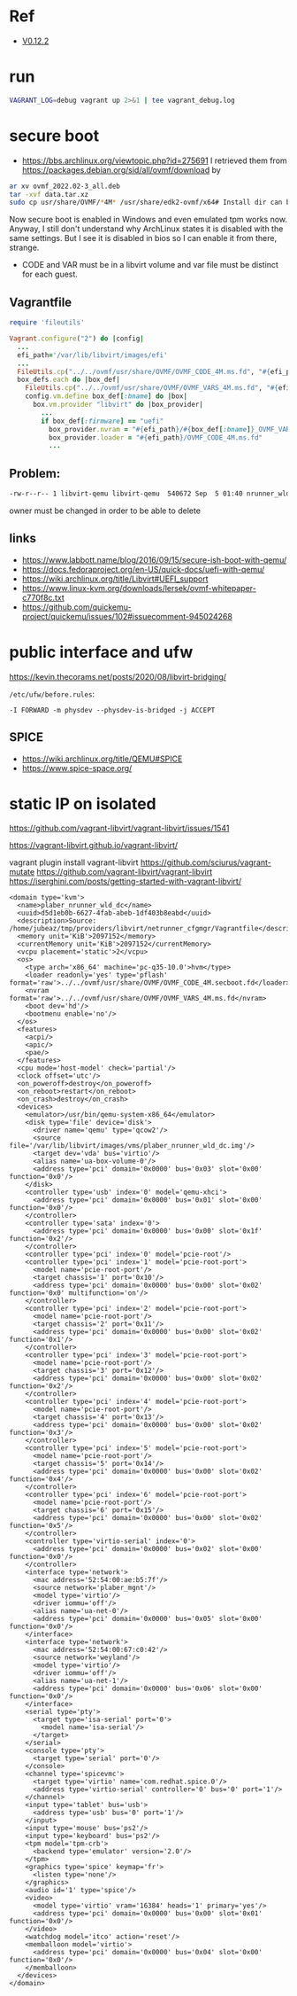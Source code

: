 # Ref
* [V0.12.2](https://vagrant-libvirt.github.io/vagrant-libvirt/version/0.12.2/configuration.html)

# run
```bash
VAGRANT_LOG=debug vagrant up 2>&1 | tee vagrant_debug.log
```

# secure boot


* https://bbs.archlinux.org/viewtopic.php?id=275691
I retrieved them from https://packages.debian.org/sid/all/ovmf/download by
```bash
ar xv ovmf_2022.02-3_all.deb
tar -xvf data.tar.xz
sudo cp usr/share/OVMF/*4M* /usr/share/edk2-ovmf/x64# Install dir can be custom
```
Now secure boot is enabled in Windows and even emulated tpm works now. Anyway, I still don't understand why ArchLinux states it is disabled with the same settings. But I see it is disabled in bios so I can enable it from there, strange.


* CODE and VAR must be in a libvirt volume  and var file must be distinct for each guest.

## Vagrantfile
```ruby
require 'fileutils'

Vagrant.configure("2") do |config|
  ...
  efi_path='/var/lib/libvirt/images/efi'
  ...
  FileUtils.cp("../../ovmf/usr/share/OVMF/OVMF_CODE_4M.ms.fd", "#{efi_path}/OVMF_CODE_4M.ms.fd")
  box_defs.each do |box_def|
    FileUtils.cp("../../ovmf/usr/share/OVMF/OVMF_VARS_4M.ms.fd", "#{efi_path}/#{box_def[:bname]}_OVMF_VARS.4M.ms.fd")
    config.vm.define box_def[:bname] do |box|
      box.vm.provider "libvirt" do |box_provider|
        ...
        if box_def[:firmware] == "uefi"
          box_provider.nvram = "#{efi_path}/#{box_def[:bname]}_OVMF_VARS.4M.ms.fd"
          box_provider.loader = "#{efi_path}/OVMF_CODE_4M.ms.fd"
          ...
```


## Problem: 
```bash
-rw-r--r-- 1 libvirt-qemu libvirt-qemu  540672 Sep  5 01:40 nrunner_wld_dc_OVMF_VARS.4M.ms.fd
```

owner must be changed in order to be able to delete


## links
* https://www.labbott.name/blog/2016/09/15/secure-ish-boot-with-qemu/
*  https://docs.fedoraproject.org/en-US/quick-docs/uefi-with-qemu/
* https://wiki.archlinux.org/title/Libvirt#UEFI_support
* https://www.linux-kvm.org/downloads/lersek/ovmf-whitepaper-c770f8c.txt
* https://github.com/quickemu-project/quickemu/issues/102#issuecomment-945024268

# public interface and ufw

https://kevin.thecorams.net/posts/2020/08/libvirt-bridging/

`/etc/ufw/before.rules`:
```
-I FORWARD -m physdev --physdev-is-bridged -j ACCEPT
```


## SPICE

* https://wiki.archlinux.org/title/QEMU#SPICE
* https://www.spice-space.org/

# static IP on isolated

https://github.com/vagrant-libvirt/vagrant-libvirt/issues/1541





https://vagrant-libvirt.github.io/vagrant-libvirt/

vagrant plugin install vagrant-libvirt
https://github.com/sciurus/vagrant-mutate
https://github.com/vagrant-libvirt/vagrant-libvirt
https://iserghini.com/posts/getting-started-with-vagrant-libvirt/



```
<domain type='kvm'>
  <name>plaber_nrunner_wld_dc</name>
  <uuid>d5d1eb0b-6627-4fab-abeb-1df403b8eabd</uuid>
  <description>Source: /home/jubeaz/tmp/providers/libvirt/netrunner_cfgmgr/Vagrantfile</description>
  <memory unit='KiB'>2097152</memory>
  <currentMemory unit='KiB'>2097152</currentMemory>
  <vcpu placement='static'>2</vcpu>
  <os>
    <type arch='x86_64' machine='pc-q35-10.0'>hvm</type>
    <loader readonly='yes' type='pflash' format='raw'>../../ovmf/usr/share/OVMF/OVMF_CODE_4M.secboot.fd</loader>
    <nvram format='raw'>../../ovmf/usr/share/OVMF/OVMF_VARS_4M.ms.fd</nvram>
    <boot dev='hd'/>
    <bootmenu enable='no'/>
  </os>
  <features>
    <acpi/>
    <apic/>
    <pae/>
  </features>
  <cpu mode='host-model' check='partial'/>
  <clock offset='utc'/>
  <on_poweroff>destroy</on_poweroff>
  <on_reboot>restart</on_reboot>
  <on_crash>destroy</on_crash>
  <devices>
    <emulator>/usr/bin/qemu-system-x86_64</emulator>
    <disk type='file' device='disk'>
      <driver name='qemu' type='qcow2'/>
      <source file='/var/lib/libvirt/images/vms/plaber_nrunner_wld_dc.img'/>
      <target dev='vda' bus='virtio'/>
      <alias name='ua-box-volume-0'/>
      <address type='pci' domain='0x0000' bus='0x03' slot='0x00' function='0x0'/>
    </disk>
    <controller type='usb' index='0' model='qemu-xhci'>
      <address type='pci' domain='0x0000' bus='0x01' slot='0x00' function='0x0'/>
    </controller>
    <controller type='sata' index='0'>
      <address type='pci' domain='0x0000' bus='0x00' slot='0x1f' function='0x2'/>
    </controller>
    <controller type='pci' index='0' model='pcie-root'/>
    <controller type='pci' index='1' model='pcie-root-port'>
      <model name='pcie-root-port'/>
      <target chassis='1' port='0x10'/>
      <address type='pci' domain='0x0000' bus='0x00' slot='0x02' function='0x0' multifunction='on'/>
    </controller>
    <controller type='pci' index='2' model='pcie-root-port'>
      <model name='pcie-root-port'/>
      <target chassis='2' port='0x11'/>
      <address type='pci' domain='0x0000' bus='0x00' slot='0x02' function='0x1'/>
    </controller>
    <controller type='pci' index='3' model='pcie-root-port'>
      <model name='pcie-root-port'/>
      <target chassis='3' port='0x12'/>
      <address type='pci' domain='0x0000' bus='0x00' slot='0x02' function='0x2'/>
    </controller>
    <controller type='pci' index='4' model='pcie-root-port'>
      <model name='pcie-root-port'/>
      <target chassis='4' port='0x13'/>
      <address type='pci' domain='0x0000' bus='0x00' slot='0x02' function='0x3'/>
    </controller>
    <controller type='pci' index='5' model='pcie-root-port'>
      <model name='pcie-root-port'/>
      <target chassis='5' port='0x14'/>
      <address type='pci' domain='0x0000' bus='0x00' slot='0x02' function='0x4'/>
    </controller>
    <controller type='pci' index='6' model='pcie-root-port'>
      <model name='pcie-root-port'/>
      <target chassis='6' port='0x15'/>
      <address type='pci' domain='0x0000' bus='0x00' slot='0x02' function='0x5'/>
    </controller>
    <controller type='virtio-serial' index='0'>
      <address type='pci' domain='0x0000' bus='0x02' slot='0x00' function='0x0'/>
    </controller>
    <interface type='network'>
      <mac address='52:54:00:ae:b5:7f'/>
      <source network='plaber_mgnt'/>
      <model type='virtio'/>
      <driver iommu='off'/>
      <alias name='ua-net-0'/>
      <address type='pci' domain='0x0000' bus='0x05' slot='0x00' function='0x0'/>
    </interface>
    <interface type='network'>
      <mac address='52:54:00:67:c0:42'/>
      <source network='weyland'/>
      <model type='virtio'/>
      <driver iommu='off'/>
      <alias name='ua-net-1'/>
      <address type='pci' domain='0x0000' bus='0x06' slot='0x00' function='0x0'/>
    </interface>
    <serial type='pty'>
      <target type='isa-serial' port='0'>
        <model name='isa-serial'/>
      </target>
    </serial>
    <console type='pty'>
      <target type='serial' port='0'/>
    </console>
    <channel type='spicevmc'>
      <target type='virtio' name='com.redhat.spice.0'/>
      <address type='virtio-serial' controller='0' bus='0' port='1'/>
    </channel>
    <input type='tablet' bus='usb'>
      <address type='usb' bus='0' port='1'/>
    </input>
    <input type='mouse' bus='ps2'/>
    <input type='keyboard' bus='ps2'/>
    <tpm model='tpm-crb'>
      <backend type='emulator' version='2.0'/>
    </tpm>
    <graphics type='spice' keymap='fr'>
      <listen type='none'/>
    </graphics>
    <audio id='1' type='spice'/>
    <video>
      <model type='virtio' vram='16384' heads='1' primary='yes'/>
      <address type='pci' domain='0x0000' bus='0x00' slot='0x01' function='0x0'/>
    </video>
    <watchdog model='itco' action='reset'/>
    <memballoon model='virtio'>
      <address type='pci' domain='0x0000' bus='0x04' slot='0x00' function='0x0'/>
    </memballoon>
  </devices>
</domain>

```